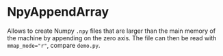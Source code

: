 # NpyAppendArray

Allows to create Numpy `.npy` files that are larger than the main memory of the
machine by appending on the zero axis. The file can then be read with
`mmap_mode="r"`, compare `demo.py`.